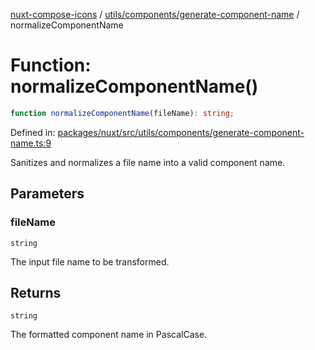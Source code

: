 [nuxt-compose-icons](../../../../modules.md) / [utils/components/generate-component-name](../index.md) / normalizeComponentName

# Function: normalizeComponentName()

```ts
function normalizeComponentName(fileName): string;
```

Defined in: [packages/nuxt/src/utils/components/generate-component-name.ts:9](https://github.com/arthur-plazanet/nuxt-compose-icons/blob/99c7adb9fc4bc50d94b098116a004219498c2ced/packages/nuxt/src/utils/components/generate-component-name.ts#L9)

Sanitizes and normalizes a file name into a valid component name.

## Parameters

### fileName

`string`

The input file name to be transformed.

## Returns

`string`

The formatted component name in PascalCase.
